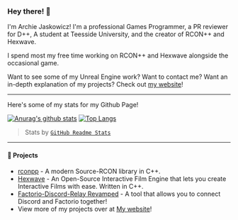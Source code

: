 ### Hey there! 👋

I'm Archie Jaskowicz! I'm a professional Games Programmer, a PR reviewer for D++, A student at Teesside University, and the creator of RCON++ and Hexwave.

I spend most my free time working on RCON++ and Hexwave alongside the occasional game.

Want to see some of my Unreal Engine work? Want to contact me? Want an in-depth explanation of my projects? Check out [my website](https://jaskowicz.xyz/)!

<hr />

Here's some of my stats for my Github Page!

[![Anurag's github stats](https://github-readme-stats.vercel.app/api?username=Jaskowicz1&show_icons=true&theme=dark)](https://github.com/anuraghazra/github-readme-stats) 
[![Top Langs](https://github-readme-stats.vercel.app/api/top-langs/?username=Jaskowicz1&layout=compact&theme=dark)](https://github.com/anuraghazra/github-readme-stats)

> Stats by [`GitHub Readme Stats`](https://github.com/anuraghazra/github-readme-stats)

<hr />

#### :telescope: Projects

- [rconpp](https://github.com/Jaskowicz1/rconpp) - A modern Source-RCON library in C++.
- [Hexwave](https://github.com/Jaskowicz1/Hexwave) - An Open-Source Interactive Film Engine that lets you create Interactive Films with ease. Written in C++.
- [Factorio-Discord-Relay Revamped](https://github.com/Jaskowicz1/fdr-remake) - A tool that allows you to connect Discord and Factorio together!
- View more of my projects over at [My website](https://jaskowicz.xyz/)!

